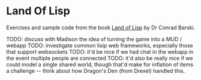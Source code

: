 # Land Of Lisp

Exercises and sample code from the book [Land of Lisp](http://landoflisp.com/) by Dr Conrad Barski.



TODO: discuss with Madison the idea of turning the game into a MUD / webapp
TODO: investigate common lisip web frameworks, especially those that support websockets
TODO: it'd be nice if we had chat in the webapp in the event multiple people are connected
TODO: it'd also be really nice if we could model a single shared world, though
      that'd make for inflation of items a challenge -- think about how Dragon's Den
      (from Drexel) handled this.

